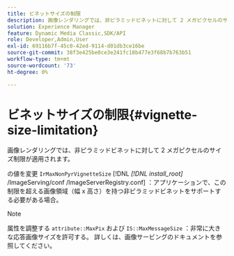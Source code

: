 ```yaml
---
title: ビネットサイズの制限
description: 画像レンダリングでは、非ピラミッドビネットに対して 2 メガピクセルのサイズ制限が適用されます。
solution: Experience Manager
feature: Dynamic Media Classic,SDK/API
role: Developer,Admin,User
exl-id: 69116b7f-45c0-42ed-9114-d01db3ce16be
source-git-commit: 38f3e425be0ce3e241fc18b477e3f68b7b763b51
workflow-type: tm+mt
source-wordcount: '73'
ht-degree: 0%

---
```


# ビネットサイズの制限{#vignette-size-limitation}

画像レンダリングでは、非ピラミッドビネットに対して 2 メガピクセルのサイズ制限が適用されます。

の値を変更 `IrMaxNonPyrVignetteSize` [!DNL *[!DNL install_root]* /ImageServing/conf /ImageServerRegistry.conf] ：アプリケーションで、この制限を超える画像領域（幅 x 高さ）を持つ非ピラミッドビネットをサポートする必要がある場合。

>[!NOTE]
>
>属性を調整する `attribute::MaxPix` および `IS::MaxMessageSize` ：非常に大きな応答画像サイズを許可する。 詳しくは、画像サービングのドキュメントを参照してください。

